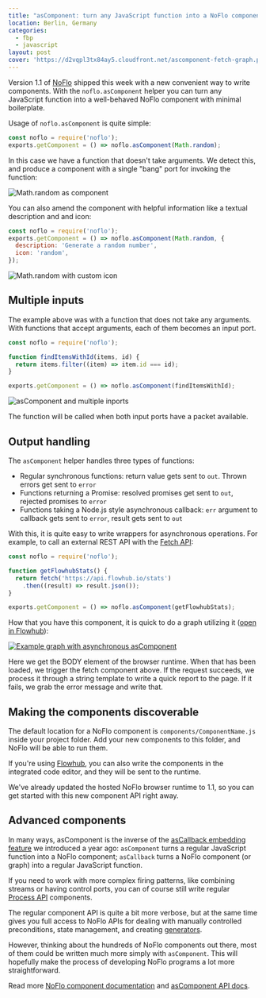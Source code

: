 ```yaml
---
title: "asComponent: turn any JavaScript function into a NoFlo component"
location: Berlin, Germany
categories:
  - fbp
  - javascript
layout: post
cover: 'https://d2vqpl3tx84ay5.cloudfront.net/ascomponent-fetch-graph.png'
---
```

Version 1.1 of [NoFlo](https://noflojs.org) shipped this week with a new convenient way to write components. With the `noflo.asComponent` helper you can turn any JavaScript function into a well-behaved NoFlo component with minimal boilerplate.

Usage of `noflo.asComponent` is quite simple:

```javascript
const noflo = require('noflo');
exports.getComponent = () => noflo.asComponent(Math.random);
```

In this case we have a function that doesn't take arguments. We detect this, and produce a component with a single "bang" port for invoking the function:

![Math.random as component](https://d2vqpl3tx84ay5.cloudfront.net/500x/ascomponent-result.png)

You can also amend the component with helpful information like a textual description and and icon:

```javascript
const noflo = require('noflo');
exports.getComponent = () => noflo.asComponent(Math.random, {
  description: 'Generate a random number',
  icon: 'random',
});
```

![Math.random with custom icon](https://d2vqpl3tx84ay5.cloudfront.net/500x/ascomponent-custom-icon.png)

## Multiple inputs

The example above was with a function that does not take any arguments. With functions that accept arguments, each of them becomes an input port.

```javascript
const noflo = require('noflo');

function findItemsWithId(items, id) {
  return items.filter((item) => item.id === id);
}

exports.getComponent = () => noflo.asComponent(findItemsWithId);
```

![asComponent and multiple inports](https://d2vqpl3tx84ay5.cloudfront.net/500x/ascomponent-multiple-inports.png)

The function will be called when both input ports have a packet available.

## Output handling

The `asComponent` helper handles three types of functions:

* Regular synchronous functions: return value gets sent to `out`. Thrown errors get sent to `error`
* Functions returning a Promise: resolved promises get sent to `out`, rejected promises to `error`
* Functions taking a Node.js style asynchronous callback: `err` argument to callback gets sent to `error`, result gets sent to `out`

With this, it is quite easy to write wrappers for asynchronous operations. For example, to call an external REST API with the [Fetch API](https://developer.mozilla.org/en-US/docs/Web/API/Fetch_API):

```javascript
const noflo = require('noflo');

function getFlowhubStats() {
  return fetch('https://api.flowhub.io/stats')
    .then((result) => result.json());
}

exports.getComponent = () => noflo.asComponent(getFlowhubStats);
```

How that you have this component, it is quick to do a graph utilizing it ([open in Flowhub](https://app.flowhub.io/#github/bergie/flowhubstats)):

[![Example graph with asynchronous asComponent](https://d2vqpl3tx84ay5.cloudfront.net/800x/ascomponent-fetch-graph.png)](https://app.flowhub.io/#github/bergie/flowhubstats)

Here we get the BODY element of the browser runtime. When that has been loaded, we trigger the fetch component above. If the request succeeds, we process it through a string template to write a quick report to the page. If it fails, we grab the error message and write that.

## Making the components discoverable

The default location for a NoFlo component is `components/ComponentName.js` inside your project folder. Add your new components to this folder, and NoFlo will be able to run them.

If you're using [Flowhub](https://flowhub.io/ide), you can also write the components in the integrated code editor, and they will be sent to the runtime.

We've already updated the hosted NoFlo browser runtime to 1.1, so you can get started with this new component API right away.

## Advanced components

In many ways, asComponent is the inverse of the [asCallback embedding feature](/blog/ascallback/) we introduced a year ago: `asComponent` turns a regular JavaScript function into a NoFlo component; `asCallback` turns a NoFlo component (or graph) into a regular JavaScript function.

If you need to work with more complex firing patterns, like combining streams or having control ports, you can of course still write regular [Process API](https://noflojs.org/documentation/components/#component-api) components.

The regular component API is quite a bit more verbose, but at the same time gives you full access to NoFlo APIs for dealing with manually controlled preconditions, state management, and creating [generators](https://noflojs.org/documentation/components/#generator-components).

However, thinking about the hundreds of NoFlo components out there, most of them could be written much more simply with `asComponent`. This will hopefully make the process of developing NoFlo programs a lot more straightforward.

Read more [NoFlo component documentation](https://noflojs.org/documentation/components/) and [asComponent API docs](https://noflojs.org/api/AsComponent/).

